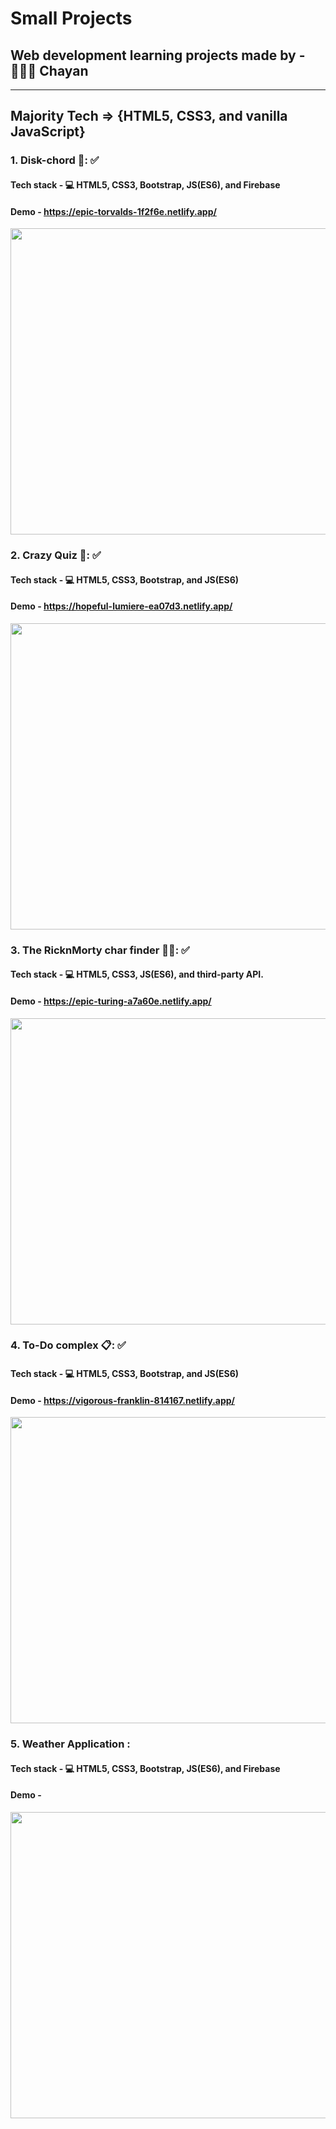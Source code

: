# Small Projects

## Web development learning projects made by - 👨🏽‍💻 Chayan 
---

## Majority Tech => {HTML5, CSS3, and vanilla JavaScript} 

### 1. Disk-chord 💬: ✅
#### Tech stack - 💻 HTML5, CSS3, Bootstrap, JS(ES6), and Firebase
#### Demo - https://epic-torvalds-1f2f6e.netlify.app/

<img src="https://i.ibb.co/Q9VyLs8/disk-chord.jpg" height ="490" width ="1600">


### 2. Crazy Quiz 💯: ✅
#### Tech stack - 💻 HTML5, CSS3, Bootstrap, and JS(ES6)
#### Demo - https://hopeful-lumiere-ea07d3.netlify.app/

<img src="https://i.ibb.co/sv0mbz0/cq.jpg" height ="490" width ="1600">


### 3. The RicknMorty char finder 🦸‍♀️: ✅
#### Tech stack - 💻 HTML5, CSS3, JS(ES6), and third-party API.
#### Demo - https://epic-turing-a7a60e.netlify.app/

<img src="https://i.ibb.co/qF0kVpD/rnm.jpg" height ="490" width ="1600">


### 4. To-Do complex 📋: ✅
#### Tech stack - 💻 HTML5, CSS3, Bootstrap, and JS(ES6)
#### Demo - https://vigorous-franklin-814167.netlify.app/

<img src="https://i.ibb.co/WsDQPP7/td.jpg" height ="490" width ="1600">


### 5. Weather Application : 
#### Tech stack - 💻 HTML5, CSS3, Bootstrap, JS(ES6), and Firebase
#### Demo - ##

<img src="https://media-upload.net/file/TLt_4fGXCwZx" height ="490" width ="1600">



